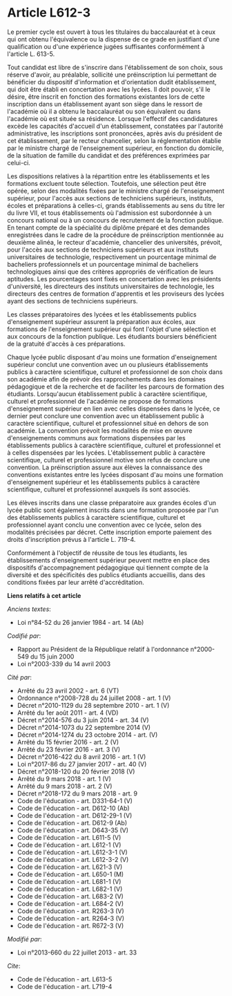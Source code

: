 # Article L612-3

Le premier cycle est ouvert à tous les titulaires du baccalauréat et à ceux qui ont obtenu l'équivalence ou la dispense de ce
grade en justifiant d'une qualification ou d'une expérience jugées suffisantes conformément à l'article L. 613-5. 

Tout candidat est libre de s'inscrire dans l'établissement de son choix, sous réserve d'avoir, au préalable, sollicité une
préinscription lui permettant de bénéficier du dispositif d'information et d'orientation dudit établissement, qui doit être
établi en concertation avec les lycées. Il doit pouvoir, s'il le désire, être inscrit en fonction des formations existantes
lors de cette inscription dans un établissement ayant son siège dans le ressort de l'académie où il a obtenu le baccalauréat
ou son équivalent ou dans l'académie où est située sa résidence. Lorsque l'effectif des candidatures excède les capacités
d'accueil d'un établissement, constatées par l'autorité administrative, les inscriptions sont prononcées, après avis du
président de cet établissement, par le recteur chancelier, selon la réglementation établie par le ministre chargé de
l'enseignement supérieur, en fonction du domicile, de la situation de famille du candidat et des préférences exprimées par
celui-ci. 

Les dispositions relatives à la répartition entre les établissements et les formations excluent toute sélection. Toutefois,
une sélection peut être opérée, selon des modalités fixées par le ministre chargé de l'enseignement supérieur, pour l'accès
aux sections de techniciens supérieurs, instituts, écoles et préparations à celles-ci, grands établissements au sens du titre
Ier du livre VII, et tous établissements où l'admission est subordonnée à un concours national ou à un concours de
recrutement de la fonction publique. En tenant compte de la spécialité du diplôme préparé et des demandes enregistrées dans
le cadre de la procédure de préinscription mentionnée au deuxième alinéa, le recteur d'académie, chancelier des universités,
prévoit, pour l'accès aux sections de techniciens supérieurs et aux instituts universitaires de technologie, respectivement
un pourcentage minimal de bacheliers professionnels et un pourcentage minimal de bacheliers technologiques ainsi que des
critères appropriés de vérification de leurs aptitudes. Les pourcentages sont fixés en concertation avec les présidents
d'université, les directeurs des instituts universitaires de technologie, les directeurs des centres de formation d'apprentis
et les proviseurs des lycées ayant des sections de techniciens supérieurs. 

Les classes préparatoires des lycées et les établissements publics d'enseignement supérieur assurent la préparation aux
écoles, aux formations de l'enseignement supérieur qui font l'objet d'une sélection et aux concours de la fonction publique.
Les étudiants boursiers bénéficient de la gratuité d'accès à ces préparations. 

Chaque lycée public disposant d'au moins une formation d'enseignement supérieur conclut une convention avec un ou plusieurs
établissements publics à caractère scientifique, culturel et professionnel de son choix dans son académie afin de prévoir des
rapprochements dans les domaines pédagogique et de la recherche et de faciliter les parcours de formation des étudiants.
Lorsqu'aucun établissement public à caractère scientifique, culturel et professionnel de l'académie ne propose de formations
d'enseignement supérieur en lien avec celles dispensées dans le lycée, ce dernier peut conclure une convention avec un
établissement public à caractère scientifique, culturel et professionnel situé en dehors de son académie. La convention
prévoit les modalités de mise en œuvre d'enseignements communs aux formations dispensées par les établissements publics à
caractère scientifique, culturel et professionnel et à celles dispensées par les lycées. L'établissement public à caractère
scientifique, culturel et professionnel motive son refus de conclure une convention. La préinscription assure aux élèves la
connaissance des conventions existantes entre les lycées disposant d'au moins une formation d'enseignement supérieur et les
établissements publics à caractère scientifique, culturel et professionnel auxquels ils sont associés. 

Les élèves inscrits dans une classe préparatoire aux grandes écoles d'un lycée public sont également inscrits dans une
formation proposée par l'un des établissements publics à caractère scientifique, culturel et professionnel ayant conclu une
convention avec ce lycée, selon des modalités précisées par décret. Cette inscription emporte paiement des droits
d'inscription prévus à l'article L. 719-4. 

Conformément à l'objectif de réussite de tous les étudiants, les établissements d'enseignement supérieur peuvent mettre en
place des dispositifs d'accompagnement pédagogique qui tiennent compte de la diversité et des spécificités des publics
étudiants accueillis, dans des conditions fixées par leur arrêté d'accréditation.

**Liens relatifs à cet article**

_Anciens textes_:

  - Loi n°84-52 du 26 janvier 1984 - art. 14 (Ab)

_Codifié par_:

  - Rapport au Président de la République relatif à l'ordonnance n°2000-549 du 15 juin 2000
  - Loi n°2003-339 du 14 avril 2003

_Cité par_:

  - Arrêté du 23 avril 2002 - art. 6 (VT)
  - Ordonnance n°2008-728 du 24 juillet 2008 - art. 1 (V)
  - Décret n°2010-1129 du 28 septembre 2010 - art. 1 (V)
  - Arrêté du 1er août 2011 - art. 4 (VD)
  - Décret n°2014-576 du 3 juin 2014 - art. 34 (V)
  - Décret n°2014-1073 du 22 septembre 2014 (V)
  - Décret n°2014-1274 du 23 octobre 2014 - art. (V)
  - Arrêté du 15 février 2016 - art. 2 (V)
  - Arrêté du 23 février 2016 - art. 3 (V)
  - Décret n°2016-422 du 8 avril 2016 - art. 1 (V)
  - Loi n°2017-86 du 27 janvier 2017 - art. 40 (V)
  - Décret n°2018-120 du 20 février 2018 (V)
  - Arrêté du 9 mars 2018 - art. 1 (V)
  - Arrêté du 9 mars 2018 - art. 2 (V)
  - Décret n°2018-172 du 9 mars 2018 - art. 9
  - Code de l'éducation - art. D331-64-1 (V)
  - Code de l'éducation - art. D612-10 (Ab)
  - Code de l'éducation - art. D612-29-1 (V)
  - Code de l'éducation - art. D612-9 (Ab)
  - Code de l'éducation - art. D643-35 (V)
  - Code de l'éducation - art. L611-5 (V)
  - Code de l'éducation - art. L612-1 (V)
  - Code de l'éducation - art. L612-3-1 (V)
  - Code de l'éducation - art. L612-3-2 (V)
  - Code de l'éducation - art. L621-3 (V)
  - Code de l'éducation - art. L650-1 (M)
  - Code de l'éducation - art. L681-1 (V)
  - Code de l'éducation - art. L682-1 (V)
  - Code de l'éducation - art. L683-2 (V)
  - Code de l'éducation - art. L684-2 (V)
  - Code de l'éducation - art. R263-3 (V)
  - Code de l'éducation - art. R264-3 (V)
  - Code de l'éducation - art. R672-3 (V)

_Modifié par_:

  - Loi n°2013-660 du 22 juillet 2013 - art. 33

_Cite_:

  - Code de l'éducation - art. L613-5
  - Code de l'éducation - art. L719-4
